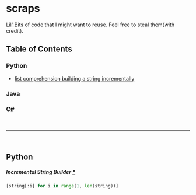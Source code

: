 # scraps
[Lil' Bits](https://www.youtube.com/watch?v=Gj4-E5Hs3Kc) of code that I might want to reuse. Feel free to steal them(with credit).

## Table of Contents
### Python
* [list comprehension building a string incrementally](#incremental-string-builder)
### Java
### C#

<br>
<hr>
<br>


## Python
##### Incremental String Builder [*](https://github.com/jabocg/scraps/python/incremental-string-builder.py)
```python
[string[:i] for i in range(1, len(string))]
```
